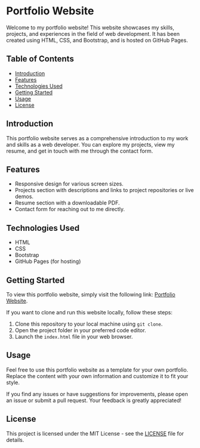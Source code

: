 # Portfolio Website

Welcome to my portfolio website! This website showcases my skills, projects, and experiences in the field of web development. It has been created using HTML, CSS, and Bootstrap, and is hosted on GitHub Pages.

## Table of Contents

- [Introduction](#introduction)
- [Features](#features)
- [Technologies Used](#technologies-used)
- [Getting Started](#getting-started)
- [Usage](#usage)
- [License](#license)

## Introduction

This portfolio website serves as a comprehensive introduction to my work and skills as a web developer. You can explore my projects, view my resume, and get in touch with me through the contact form.

## Features

- Responsive design for various screen sizes.
- Projects section with descriptions and links to project repositories or live demos.
- Resume section with a downloadable PDF.
- Contact form for reaching out to me directly.

## Technologies Used

- HTML
- CSS
- Bootstrap
- GitHub Pages (for hosting)

## Getting Started

To view this portfolio website, simply visit the following link: [Portfolio Website](https://amitsingh2000.github.io/my_portfolio/).

If you want to clone and run this website locally, follow these steps:

1. Clone this repository to your local machine using `git clone`.
2. Open the project folder in your preferred code editor.
3. Launch the `index.html` file in your web browser.

## Usage

Feel free to use this portfolio website as a template for your own portfolio. Replace the content with your own information and customize it to fit your style.

If you find any issues or have suggestions for improvements, please open an issue or submit a pull request. Your feedback is greatly appreciated!

## License

This project is licensed under the MIT License - see the [LICENSE](LICENSE) file for details.

